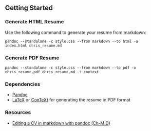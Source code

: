 ## Getting Started

### Generate HTML Resume

Use the following command to generate your resume from markdown:

```
pandoc --standalone -c style.css --from markdown --to html -o index.html chris_resume.md
```

### Generate PDF Resume

```
pandoc --standalone -c style.css --from markdown --to pdf -o chris_resume.pdf chris_resume.md -t context
```

### Dependencies

- [Pandoc](https://pandoc.org/)
- [LaTeX](https://www.latex-project.org/get/) or [ConTeXt](https://wiki.contextgarden.net/Main_Page) for generating the resume in PDF format

### Resources

- [Editing a CV in markdown with pandoc (Ch-M.D)](https://blog.chmd.fr/editing-a-cv-in-markdown-with-pandoc.html)
